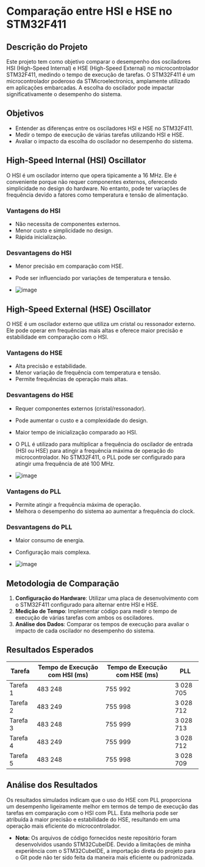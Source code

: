 # Comparação entre HSI e HSE no STM32F411

## Descrição do Projeto

Este projeto tem como objetivo comparar o desempenho dos osciladores HSI (High-Speed Internal) e HSE (High-Speed External) no microcontrolador STM32F411, medindo o tempo de execução de tarefas. O STM32F411 é um microcontrolador poderoso da STMicroelectronics, amplamente utilizado em aplicações embarcadas. A escolha do oscilador pode impactar significativamente o desempenho do sistema.

## Objetivos

- Entender as diferenças entre os osciladores HSI e HSE no STM32F411.
- Medir o tempo de execução de várias tarefas utilizando HSI e HSE.
- Avaliar o impacto da escolha do oscilador no desempenho do sistema.

## High-Speed Internal (HSI) Oscillator

O HSI é um oscilador interno que opera tipicamente a 16 MHz. Ele é conveniente porque não requer componentes externos, oferecendo simplicidade no design do hardware. No entanto, pode ter variações de frequência devido a fatores como temperatura e tensão de alimentação.

### Vantagens do HSI

- Não necessita de componentes externos.
- Menor custo e simplicidade no design.
- Rápida inicialização.

### Desvantagens do HSI

- Menor precisão em comparação com HSE.
- Pode ser influenciado por variações de temperatura e tensão.

- ![image](https://github.com/MatKenji/HSI-vs-HSE-sm32f411/assets/169562589/c044afe8-c4da-4752-bf0d-18ea25366d05)

## High-Speed External (HSE) Oscillator

O HSE é um oscilador externo que utiliza um cristal ou ressonador externo. Ele pode operar em frequências mais altas e oferece maior precisão e estabilidade em comparação com o HSI.

### Vantagens do HSE

- Alta precisão e estabilidade.
- Menor variação de frequência com temperatura e tensão.
- Permite frequências de operação mais altas.

### Desvantagens do HSE

- Requer componentes externos (cristal/ressonador).
- Pode aumentar o custo e a complexidade do design.
- Maior tempo de inicialização comparado ao HSI.

- O PLL é utilizado para multiplicar a frequência do oscilador de entrada (HSI ou HSE) para atingir a frequência máxima de operação do microcontrolador. No STM32F411, o PLL pode ser configurado para atingir uma frequência de até 100 MHz.

- ![image](https://github.com/MatKenji/HSI-vs-HSE-sm32f411/assets/169562589/80f8e1f9-7e41-45c6-8169-3bff7c854ba9)


### Vantagens do PLL

- Permite atingir a frequência máxima de operação.
- Melhora o desempenho do sistema ao aumentar a frequência do clock.

### Desvantagens do PLL

- Maior consumo de energia.
- Configuração mais complexa.

- ![image](https://github.com/MatKenji/HSI-vs-HSE-sm32f411/assets/169562589/c984aa8a-80d3-4b01-ade6-512f0cbecfbe)


## Metodologia de Comparação

1. **Configuração do Hardware**: Utilizar uma placa de desenvolvimento com o STM32F411 configurado para alternar entre HSI e HSE.
2. **Medição de Tempo**: Implementar código para medir o tempo de execução de várias tarefas com ambos os osciladores.
3. **Análise dos Dados**: Comparar os tempos de execução para avaliar o impacto de cada oscilador no desempenho do sistema.

## Resultados Esperados
| Tarefa   | Tempo de Execução com HSI (ms)| Tempo de Execução com HSE (ms)  |            PLL                  |
|--------  |-------------------------------|-------------------------------- |-------------------------------- |
| Tarefa 1 | 483 248                       | 755 992                         | 3 028 705                       |
| Tarefa 2 | 483 249                       | 755 998                         | 3 028 712                       |
| Tarefa 3 | 483 248                       | 755 999                         | 3 028 713                       |
| Tarefa 4 | 483 249                       | 755 999                         | 3 028 712                       |
| Tarefa 5 | 483 248                       | 755 998                         | 3 028 709                       |

## Análise dos Resultados

Os resultados simulados indicam que o uso do HSE com PLL proporciona um desempenho ligeiramente melhor em termos de tempo de execução das tarefas em comparação com o HSI com PLL. Esta melhoria pode ser atribuída à maior precisão e estabilidade do HSE, resultando em uma operação mais eficiente do microcontrolador.

- **Nota:** Os arquivos de código fornecidos neste repositório foram desenvolvidos usando STM32CubeIDE. Devido a limitações de minha experiência com o STM32CubeIDE, a importação direta do projeto para o Git pode não ter sido feita da maneira mais eficiente ou padronizada. 

